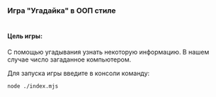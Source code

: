 ### Игра "Угадайка" в ООП стиле

#
#### Цель игры:
 
С помощью угадывания узнать некоторую информацию. В нашем случае число загаданное компьютером. 

Для запуска игры введите в конcоли команду:
```
node ./index.mjs
```


